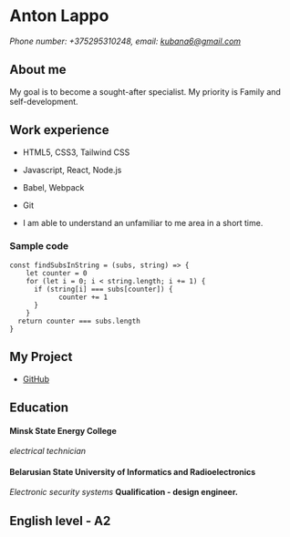 # Anton Lappo 

*Phone number: +375295310248, email: kubana6@gmail.com*
## About me
My goal is to become a sought-after specialist. My priority is Family and self-development.

## Work experience

* HTML5, CSS3, Tailwind CSS

* Javascript, React, Node.js

* Babel, Webpack

* Git
 
* I am able to understand an unfamiliar to me area in a short time.

### Sample code 
```
const findSubsInString = (subs, string) => { 
    let counter = 0 
    for (let i = 0; i < string.length; i += 1) {
      if (string[i] === subs[counter]) {
            counter += 1
      }
    }
  return counter === subs.length
}
```

## My Project  
* [GitHub](https://github.com/kubana6)

## Education 

#### **Minsk State Energy College**
*electrical technician*

#### **Belarusian State University of Informatics and Radioelectronics** 
*Electronic security systems*
**Qualification  -  design engineer.**


## English level - A2


